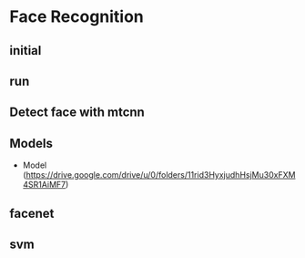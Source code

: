 # Face Recognition

## initial

## run

## Detect face with mtcnn
## Models
 - Model (https://drive.google.com/drive/u/0/folders/11rid3HyxjudhHsjMu30xFXM4SR1AiMF7)
## facenet
## svm

